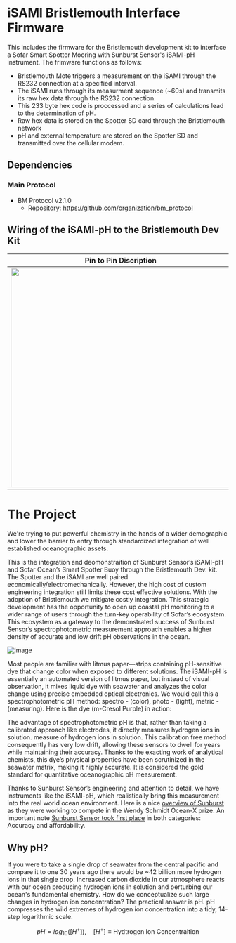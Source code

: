 # iSAMI Bristlemouth Interface Firmware
This includes the firmware for the Bristlemouth development kit to interface a Sofar Smart Spotter Mooring with Sunburst Sensor's iSAMI-pH instrument. The frimware functions as follows:

* Bristlemouth Mote triggers a measurement on the iSAMI through the RS232 connection at a specified interval.
* The iSAMI runs through its measurment sequence (~60s) and transmits its raw hex data through the RS232 connection.
* This 233 byte hex code is proccessed and a series of calculations lead to the determination of pH.
* Raw hex data is stored on the Spotter SD card through the Bristlemouth network
* pH and external temperature are stored on the Spotter SD and transmitted over the cellular modem.

## Dependencies
### Main Protocol
- BM Protocol v2.1.0
  - Repository: https://github.com/organization/bm_protocol

## Wiring of the iSAMI-pH to the Bristlemouth Dev Kit
| Pin to Pin Discription | Example Image of termination |
|---------|---------|
| <img src="https://github.com/user-attachments/assets/6d64efa2-74bb-4ad2-95e1-c6ffe2b3db1b" width="500">| <img src="https://github.com/user-attachments/assets/b9764d9f-1ab8-4112-ad9a-9e87ab9b2d72" width="300">|

# The Project
We're trying to put powerful chemistry in the hands of a wider demographic and lower the barrier to entry through standardized integration of well established oceanographic assets. 

This is the integration and deomonstraition of Sunburst Sensor’s iSAMI-pH and Sofar Ocean’s Smart Spotter Buoy through the Bristlemouth Dev. kit. The Spotter and the iSAMI are well paired economically/electromechanically. However, the high cost of custom engineering integration still limits these cost effective solutions. With the adoption of Bristlemouth we mitigate costly integration. This strategic development has the opportunity to open up coastal pH monitoring to a wider range of users through the turn-key operability of Sofar’s ecosystem. This ecosystem as a gateway to the demonstrated success of Sunburst Sensor’s spectrophotometric measurement approach enables a higher density of accurate and low drift pH observations in the ocean.

![image](https://github.com/user-attachments/assets/a3537980-f597-458e-b787-2da7cac826e3)

Most people are familiar with litmus paper—strips containing pH-sensitive dye that change color when exposed to different solutions. The iSAMI-pH is essentially an automated version of litmus paper, but instead of visual observation, it mixes liquid dye with seawater and analyzes the color change using precise embedded optical electronics. We would call this a spectrophotometric pH method: spectro - (color), photo - (light), metric - (measuring). Here is the dye (m-Cresol Purple) in action:

The advantage of spectrophotometric pH is that, rather than taking a calibrated approach like electrodes, it directly measures hydrogen ions in solution. measure of hydrogen ions in solution. This calibration free method consequently has very low drift, allowing these sensors to dwell for years while maintaining their accuracy.
Thanks to the exacting work of analytical chemists, this dye’s physical properties have been scrutinized in the seawater matrix, making it highly accurate. It is considered the gold standard for quantitative oceanographic pH measurement.

Thanks to Sunburst Sensor’s engineering and attention to detail, we have instruments like the iSAMI-pH, which realistically bring this measurement into the real world ocean environment. Here is a nice [overview of Sunburst](https://youtu.be/aXZPkW4L6uA?si=S3U1Ic4FXqChgCz4) as they were working to compete in the Wendy Schmidt Ocean-X prize. An important note [Sunburst Sensor took first place](https://www.pmel.noaa.gov/news-story/wendy-schmidt-ocean-health-xprize-winners-announced#:~:text=Winning%20first%20place%20in%20both,each%20team%20took%20home%20%24250%2C000.) in both categories: Accuracy and affordability. 


## Why pH?
If you were to take a single drop of seawater from the central pacific and compare it to one 30 years ago there would be ~42 billion more hydrogen ions in that single drop. Increased carbon dioxide in our atmosphere reacts with our ocean producing hydrogen ions in solution and perturbing our ocean's fundamental chemistry. How do we conceptualize such large changes in hydrogen ion concentration? The practical answer is pH. pH compresses the wild extremes of hydrogen ion concentration into a tidy, 14-step logarithmic scale.

$$
pH = log_{10}([H^+]),\ \ \ \ [H^+] \equiv \text{Hydtrogen Ion Concentraition}
$$
